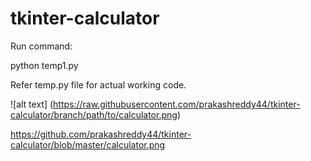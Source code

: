 # tkinter-calculator
Run command:

python temp1.py

Refer temp.py file for actual working code.

![alt text] (https://raw.githubusercontent.com/prakashreddy44/tkinter-calculator/branch/path/to/calculator.png)

https://github.com/prakashreddy44/tkinter-calculator/blob/master/calculator.png
